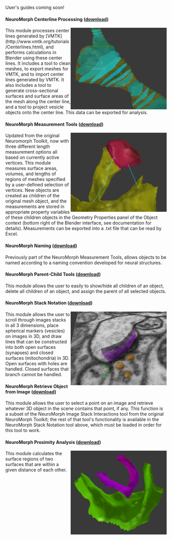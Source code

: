 User's guides coming soon!

#### NeuroMorph Centerline Processing   ([download](http://raw.githubusercontent.com/ajorstad/NeuroMorph/master/NeuroMorph_New_Tools/NeuroMorph_Centerline_Processing.py))
<img src="images/centerline_crosssections.png" width="300" align="right">
This module processes center lines generated by [VMTK](http://www.vmtk.org/tutorials/Centerlines.html), and performs calculations in Blender using these center lines.  It includes a tool to clean meshes, to export meshes for VMTK, and to import center lines generated by VMTK.  It also includes a tool to generate cross-sectional surfaces and surface areas of the mesh along the center line, and a tool to project vesicle objects onto the center line.  This data can be exported for analysis.


#### NeuroMorph Measurement Tools  ([download](https://raw.githubusercontent.com/ajorstad/NeuroMorph/master/NeuroMorph_New_Tools/NeuroMorph_Measurement_Tools.py))
<img src="images/measurements.png" width="300" align="right">
Updated from the original Neuromorph Toolkit, now with three different length measurement options all based on currently active vertices.  This module measures surface areas, volumes, and lengths of regions of meshes specified by a user-defined selection of vertices. New objects are created as children of the original mesh object, and the measurements are stored in appropriate property variables of these children objects in the Geometry Properties panel of the Object context (bottom right of the Blender interface, see documentation for details).  Measurements can be exported into a .txt file that can be read by Excel.

#### NeuroMorph Naming  ([download](https://raw.githubusercontent.com/ajorstad/NeuroMorph/master/NeuroMorph_New_Tools/NeuroMorph_Naming.py))
Previously part of the NeuroMorph Measurement Tools, allows objects to be named according to a naming convention developed for neural structures.

#### NeuroMorph Parent-Child Tools   ([download](http://raw.githubusercontent.com/ajorstad/NeuroMorph/master/NeuroMorph_New_Tools/NeuroMorph_Parent_Child_Tools.py))
This module allows the user to easily to show/hide all children of an object, delete all children of an object, and assign the parent of all selected objects.

#### NeuroMorph Stack Notation   ([download](http://raw.githubusercontent.com/ajorstad/NeuroMorph/master/NeuroMorph_New_Tools/NeuroMorph_Stack_Notation.py))
<img src="images/annotations.png" width="300" align="right">
This module allows the user to scroll through images stacks in all 3 dimensions, place spherical markers (vesicles) on images in 3D, and draw lines that can be constructed into both open surfaces (synapses) and closed surfaces (mitochondria) in 3D.  Open surfaces with holes are handled.  Closed surfaces that branch cannot be handled.

#### NeuroMorph Retrieve Object from Image   ([download](http://raw.githubusercontent.com/ajorstad/NeuroMorph/master/NeuroMorph_New_Tools/NeuroMorph_Retrieve_Object_from_Image.py))
This module allows the user to select a point on an image and retrieve whatever 3D object in the scene contains that point, if any.  This function is a subset of the NeuroMorph Image Stack Interactions tool from the original NeuroMorph Toolkit; the rest of that tool's functionality is available in the NeuroMorph Stack Notation tool above, which must be loaded in order for this tool to work.

#### NeuroMorph Proximity Analysis   ([download](http://raw.githubusercontent.com/ajorstad/NeuroMorph/master/NeuroMorph_New_Tools/NeuroMorph_Proximity_Analysis.py))
<img src="images/proximity.png" width="300" align="right">
This module calculates the surface regions of two surfaces that are within a given distance of each other.

